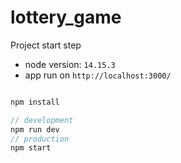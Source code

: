 # lottery_game

Project start step

- node version: `14.15.3`
- app run on `http://localhost:3000/`

```js

npm install

// development
npm run dev
// production
npm start
```
